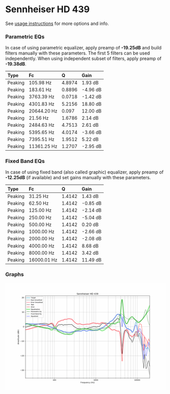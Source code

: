 # Sennheiser HD 439
See [usage instructions](https://github.com/jaakkopasanen/AutoEq#usage) for more options and info.

### Parametric EQs
In case of using parametric equalizer, apply preamp of **-19.25dB** and build filters manually
with these parameters. The first 5 filters can be used independently.
When using independent subset of filters, apply preamp of **-19.38dB**.

| Type    | Fc          |      Q | Gain     |
|:--------|:------------|:-------|:---------|
| Peaking | 105.98 Hz   | 4.8974 | 1.93 dB  |
| Peaking | 183.61 Hz   | 0.8896 | -4.96 dB |
| Peaking | 3763.39 Hz  | 0.0718 | -1.42 dB |
| Peaking | 4301.83 Hz  | 5.2156 | 18.80 dB |
| Peaking | 20644.20 Hz | 0.097  | 12.00 dB |
| Peaking | 21.56 Hz    | 1.6786 | 2.14 dB  |
| Peaking | 2484.63 Hz  | 4.7513 | 2.61 dB  |
| Peaking | 5395.65 Hz  | 4.0174 | -3.66 dB |
| Peaking | 7395.51 Hz  | 1.9512 | 5.22 dB  |
| Peaking | 11361.25 Hz | 1.2707 | -2.95 dB |

### Fixed Band EQs
In case of using fixed band (also called graphic) equalizer, apply preamp of **-12.25dB**
(if available) and set gains manually with these parameters.

| Type    | Fc          |      Q | Gain     |
|:--------|:------------|:-------|:---------|
| Peaking | 31.25 Hz    | 1.4142 | 1.43 dB  |
| Peaking | 62.50 Hz    | 1.4142 | -0.85 dB |
| Peaking | 125.00 Hz   | 1.4142 | -2.14 dB |
| Peaking | 250.00 Hz   | 1.4142 | -5.04 dB |
| Peaking | 500.00 Hz   | 1.4142 | 0.20 dB  |
| Peaking | 1000.00 Hz  | 1.4142 | -2.66 dB |
| Peaking | 2000.00 Hz  | 1.4142 | -2.08 dB |
| Peaking | 4000.00 Hz  | 1.4142 | 8.68 dB  |
| Peaking | 8000.00 Hz  | 1.4142 | 3.42 dB  |
| Peaking | 16000.01 Hz | 1.4142 | 11.49 dB |

### Graphs
![](./Sennheiser%20HD%20439.png)